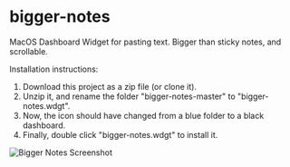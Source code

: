 bigger-notes
============

MacOS Dashboard Widget for pasting text. Bigger than sticky notes, and scrollable.

Installation instructions:

1. Download this project as a zip file (or clone it).
2. Unzip it, and rename the folder "bigger-notes-master" to "bigger-notes.wdgt".
3. Now, the icon should have changed from a blue folder to a black dashboard.
4. Finally, double click "bigger-notes.wdgt" to install it.

![Bigger Notes Screenshot](https://raw.githubusercontent.com/fauria/bigger-notes/master/Images/bigger-notes-screenshot.png)
